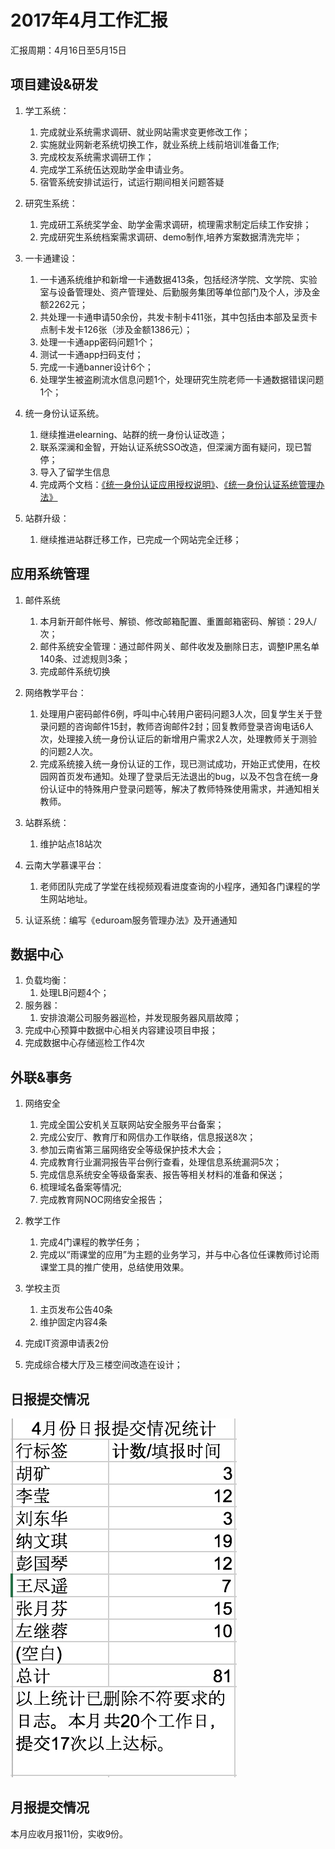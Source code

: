 # 2017年4月工作汇报
汇报周期：4月16日至5月15日


## 项目建设&研发

1. 学工系统：
    1. 完成就业系统需求调研、就业网站需求变更修改工作；
    2. 实施就业网新老系统切换工作，就业系统上线前培训准备工作;
    3. 完成校友系统需求调研工作；
    4. 完成学工系统伍达观助学金申请业务。
    5. 宿管系统安排试运行，试运行期间相关问题答疑

    
2. 研究生系统：
    1. 完成研工系统奖学金、助学金需求调研，梳理需求制定后续工作安排；
    2. 完成研究生系统档案需求调研、demo制作,培养方案数据清洗完毕；

    
3. 一卡通建设：
    1. 一卡通系统维护和新增一卡通数据413条，包括经济学院、文学院、实验室与设备管理处、资产管理处、后勤服务集团等单位部门及个人，涉及金额2262元；
    2. 共处理一卡通申请50余份，共发卡制卡411张，其中包括由本部及呈贡卡点制卡发卡126张（涉及金额1386元）；
    3. 处理一卡通app密码问题1个；
    4. 测试一卡通app扫码支付；
    5. 完成一卡通banner设计6个；
    6. 处理学生被盗刷流水信息问题1个，处理研究生院老师一卡通数据错误问题1个；

    
4. 统一身份认证系统。
    1. 继续推进elearning、站群的统一身份认证改造；
    2. 联系深澜和金智，开始认证系统SSO改造，但深澜方面有疑问，现已暂停；
    3. 导入了留学生信息
    4. 完成两个文档：[《统一身份认证应用授权说明》](../../../gzlc/a3/yingyong-shouquan.md)、[《统一身份认证系统管理办法》](../../../gzlc/a3/imp-guanli-banfa.md)

    
5. 站群升级：
    1. 继续推进站群迁移工作，已完成一个网站完全迁移；


## 应用系统管理

1. 邮件系统
    1. 本月新开邮件帐号、解锁、修改邮箱配置、重置邮箱密码、解锁：29人/次；
    2. 邮件系统安全管理：通过邮件网关、邮件收发及删除日志，调整IP黑名单140条、过滤规则3条；
    3. 完成邮件系统切换

2. 网络教学平台：
    1. 处理用户密码邮件6例，呼叫中心转用户密码问题3人次，回复学生关于登录问题的咨询邮件15封，教师咨询邮件2封；回复教师登录咨询电话6人次，处理接入统一身份认证后的新增用户需求2人次，处理教师关于测验的问题2人次。
    2. 完成系统接入统一身份认证的工作，现已测试成功，开始正式使用，在校园网首页发布通知。处理了登录后无法退出的bug，以及不包含在统一身份认证中的特殊用户登录问题等，解决了教师特殊使用需求，并通知相关教师。

    
3. 站群系统：
    1. 维护站点18站次

    
4. 云南大学慕课平台：
    1. 老师团队完成了学堂在线视频观看进度查询的小程序，通知各门课程的学生网站地址。

    
5. 认证系统：编写《eduroam服务管理办法》及开通通知


## 数据中心

1. 负载均衡：
    1. 处理LB问题4个；
2. 服务器：
    1. 安排浪潮公司服务器巡检，并发现服务器风扇故障；
3. 完成中心预算中数据中心相关内容建设项目申报；
4. 完成数据中心存储巡检工作4次

## 外联&事务
1. 网络安全
    1. 完成全国公安机关互联网站安全服务平台备案；
    2. 完成公安厅、教育厅和网信办工作联络，信息报送8次；
    3. 参加云南省第三届网络安全等级保护技术大会；
    4. 完成教育行业漏洞报告平台例行查看，处理信息系统漏洞5次；
    5. 完成信息系统安全等级备案表、报告等相关材料的准备和保送；
    6. 梳理域名备案等情况;
    7. 完成教育网NOC网络安全报告；

2. 教学工作
    1. 完成4门课程的教学任务；
    2. 完成以“雨课堂的应用”为主题的业务学习，并与中心各位任课教师讨论雨课堂工具的推广使用，总结使用效果。

3. 学校主页
    1. 主页发布公告40条
    2. 维护固定内容4条

    
4. 完成IT资源申请表2份


5. 完成综合楼大厅及三楼空间改造在设计；


## 日报提交情况

![](media/14955064236672.jpg)


## 月报提交情况
本月应收月报11份，实收9份。

